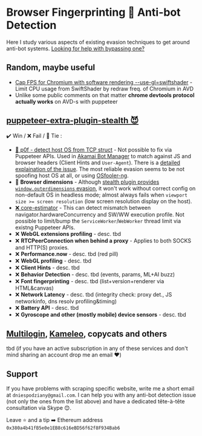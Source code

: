 # Browser Fingerprinting 👫 Anti-bot Detection

Here I study various aspects of existing evasion techniques to get around anti-bot systems. [Looking for help with bypassing one?](#support)

## Random, maybe useful
* [Cap FPS for Chromium with software rendering --use-gl=swiftshader](https://gist.github.com/niespodd/c7fd14e0e58652e74c0f1fdbd819112d) - Limit CPU usage from SwiftShader by redraw freq. of Chromium in AVD 
* Unlike some public comments on that matter **chrome devtools protocol actually works** on AVD-s with puppeteer 

## [puppeteer-extra-plugin-stealth 😈](https://github.com/berstend/puppeteer-extra/tree/master/packages/puppeteer-extra-plugin-stealth)

✔️ Win / ❌ Fail / 👔 Tie :
* [👔 p0f - detect host OS from TCP struct](https://en.wikipedia.org/wiki/P0f) - Not possible to fix via Puppeteer APIs. Used in [Akamai Bot Manager](https://www.akamai.com/uk/en/products/security/bot-manager.jsp) to match against JS and browser headers (Client Hints and `User-Agent`). There is a [detailed explaination of the issue](https://nmap.org/misc/defeat-nmap-osdetect.html). The most reliable evasion seems to be not spoofing host OS at all, or using [OSfooler-ng](https://github.com/segofensiva/OSfooler-ng).
* 👔 **Browser dimensions** - Although [stealth plugin provides `window.outerdimensions` evasion](https://github.com/berstend/puppeteer-extra/blob/master/packages/puppeteer-extra-plugin-stealth/evasions/window.outerdimensions/index.js#L25), it won't work without correct config on non-default OS in headless mode; almost always fails when `viewport size >= screen resolution` (low screen resolution display on the host). 
* [❌ core-estimator](https://github.com/oftn-oswg/core-estimator/blob/master/core-estimator.js) - This can detect mismatch between navigator.hardwareConcurrency and SW/WW execution profile. Not possible to limit/bump the `ServiceWorker`/`WebWorker` thread limit via existng Puppeteer APIs.
* ❌ **WebGL extensions profiling** - desc. tbd
* ❌ **RTCPeerConnection when behind a proxy** - Applies to both SOCKS and HTTP(S) proxies.
* ❌ **Performance.now** - desc. tbd (red pill)
* ❌ **WebGL profiling** - desc. tbd
* ❌ **Client Hints** - desc. tbd
* ❌ **Behavior Detection** - desc. tbd (events, params, ML+AI buzz)
* ❌ **Font fingerprinting** - desc. tbd (list+version+renderer via HTML&canvas)
* ❌ **Network Latency** - desc. tbd (integrity check: proxy det., JS networkinfo, dns resolv profiling&timing)
* ❌ **Battery API** - desc. tbd 
* ❌ **Gyroscope and other (mostly mobile) device sensors** - desc. tbd 

## [Multilogin](https://multilogin.com), [Kameleo](https://kameleo.io/), copycats and others

tbd (if you have an active subscription in any of these services and don't mind sharing an account drop me an email ❤️) 

## Support 

If you have problems with scraping specific website, write me a short email at `dniespodziany@gmail.com`. I can help you with any anti-bot detection issue (not only the ones from the list above) and have a dedicated tête-à-tête consultation via Skype 😊.

Leave ⭐ and a tip ➡️ Ethereum address `0x380a4b41fB5e0e1EB8c616eBD56f62f8F934Bab6`
